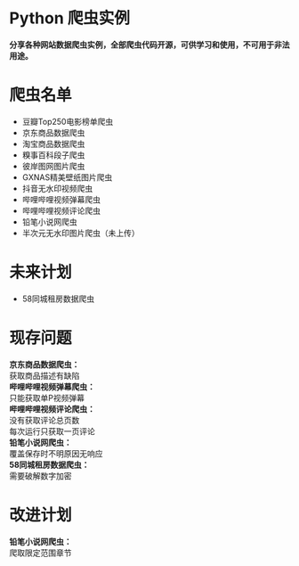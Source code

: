 # Python 爬虫实例
**分享各种网站数据爬虫实例，全部爬虫代码开源，可供学习和使用，不可用于非法用途。**
# 爬虫名单
* 豆瓣Top250电影榜单爬虫  
* 京东商品数据爬虫  
* 淘宝商品数据爬虫  
* 糗事百科段子爬虫  
* 彼岸图网图片爬虫  
* GXNAS精美壁纸图片爬虫  
* 抖音无水印视频爬虫  
* 哔哩哔哩视频弹幕爬虫  
* 哔哩哔哩视频评论爬虫  
* 铅笔小说网爬虫
* 半次元无水印图片爬虫（未上传）
# 未来计划
* 58同城租房数据爬虫
# 现存问题
**京东商品数据爬虫：**  
获取商品描述有缺陷  
**哔哩哔哩视频弹幕爬虫：**  
只能获取单P视频弹幕  
**哔哩哔哩视频评论爬虫：**  
没有获取评论总页数  
每次运行只获取一页评论  
**铅笔小说网爬虫：**  
覆盖保存时不明原因无响应  
**58同城租房数据爬虫：**  
需要破解数字加密
# 改进计划  
**铅笔小说网爬虫：**  
爬取限定范围章节